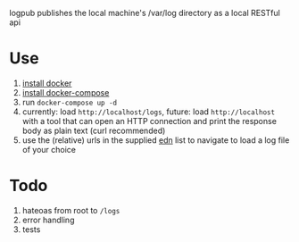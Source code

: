 logpub publishes the local machine's /var/log directory as a local RESTful api

# Use

 1. [install docker](https://docs.docker.com/engine/installation/)
 1. [install docker-compose](https://docs.docker.com/compose/overview/)
 1. run `docker-compose up -d`
 1. currently: load `http://localhost/logs`, future: load `http://localhost` with a tool that can open an HTTP connection and print the response body as plain text (curl recommended)
 1. use the (relative) urls in the supplied [edn](https://github.com/edn-format/edn) list to navigate to load a log file of your choice

# Todo

 1. hateoas from root to `/logs`
 1. error handling
 1. tests
